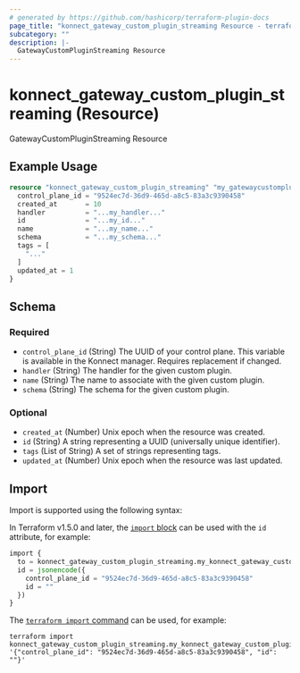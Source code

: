 ```yaml
---
# generated by https://github.com/hashicorp/terraform-plugin-docs
page_title: "konnect_gateway_custom_plugin_streaming Resource - terraform-provider-konnect"
subcategory: ""
description: |-
  GatewayCustomPluginStreaming Resource
---
```


# konnect_gateway_custom_plugin_streaming (Resource)

GatewayCustomPluginStreaming Resource

## Example Usage

```terraform
resource "konnect_gateway_custom_plugin_streaming" "my_gatewaycustompluginstreaming" {
  control_plane_id = "9524ec7d-36d9-465d-a8c5-83a3c9390458"
  created_at       = 10
  handler          = "...my_handler..."
  id               = "...my_id..."
  name             = "...my_name..."
  schema           = "...my_schema..."
  tags = [
    "..."
  ]
  updated_at = 1
}
```

<!-- schema generated by tfplugindocs -->
## Schema

### Required

- `control_plane_id` (String) The UUID of your control plane. This variable is available in the Konnect manager. Requires replacement if changed.
- `handler` (String) The handler for the given custom plugin.
- `name` (String) The name to associate with the given custom plugin.
- `schema` (String) The schema for the given custom plugin.

### Optional

- `created_at` (Number) Unix epoch when the resource was created.
- `id` (String) A string representing a UUID (universally unique identifier).
- `tags` (List of String) A set of strings representing tags.
- `updated_at` (Number) Unix epoch when the resource was last updated.

## Import

Import is supported using the following syntax:

In Terraform v1.5.0 and later, the [`import` block](https://developer.hashicorp.com/terraform/language/import) can be used with the `id` attribute, for example:

```terraform
import {
  to = konnect_gateway_custom_plugin_streaming.my_konnect_gateway_custom_plugin_streaming
  id = jsonencode({
    control_plane_id = "9524ec7d-36d9-465d-a8c5-83a3c9390458"
    id = ""
  })
}
```

The [`terraform import` command](https://developer.hashicorp.com/terraform/cli/commands/import) can be used, for example:

```shell
terraform import konnect_gateway_custom_plugin_streaming.my_konnect_gateway_custom_plugin_streaming '{"control_plane_id": "9524ec7d-36d9-465d-a8c5-83a3c9390458", "id": ""}'
```
